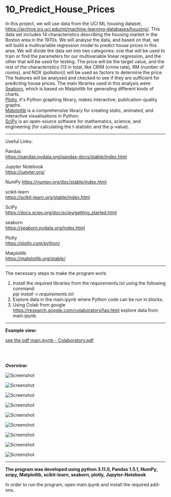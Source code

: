 # 10_Predict_House_Prices

In this project, we will use data from the UCI ML housing dataset, https://archive.ics.uci.edu/ml/machine-learning-databases/housing/. This data set includes 14 characteristics describing the housing market in the Boston area in the 1970s. 
We will analyse the data, and based on that, we will build a multivariable regression model to predict house prices in this area. We will divide the data set into two categories: one that will be used to train or find the parameters for our multivariable linear regression, and the other that will be used for testing.
The price will be the target value, and the rest of the characteristics (13 in total, like CRIM (crime rate), RM (number of rooms), and NOX (pollution)) will be used as factors to determine the price.
The features will be analysed and checked to see if they are sufficient for predicting house prices.
The main libraries used in this analysis were:</br>
[Seaborn](https://seaborn.pydata.org/index.html), which is based on Matplotlib for generating different kinds of charts.</br>
[Plotly](https://plotly.com/python/), it's Python graphing library, makes interactive, publication-quality graphs.</br>
[Matplotlib](https://matplotlib.org/) is a comprehensive library for creating static, animated, and interactive visualisations in Python.</br>
[SciPy](https://docs.scipy.org/doc/scipy/index.html) is an open-source software for mathematics, science, and engineering (for calculating the t-statistic and the p-value).</br>

---

Useful Links:

Pandas </br>
https://pandas.pydata.org/pandas-docs/stable/index.html </br>

Jupyter Notebook</br>
https://jupyter.org/</br>

NumPy
https://numpy.org/doc/stable/index.html</br>

scikit-learn</br>
https://scikit-learn.org/stable/index.html</br>

SciPy</br>
https://docs.scipy.org/doc/scipy/getting_started.html</br>


seaborn</br>
https://seaborn.pydata.org/index.html</br>

Plotly</br>
https://plotly.com/python/</br>

Matplotlib</br>
https://matplotlib.org/stable/</br>

---

The necessary steps to make the program work:</br>
1. Install the required libraries from the requirements.txt using the following command: </br>
*pip install -r requirements.txt*</br>
2. Explore data in the main.ipynb where Python code can be run in blocks.</br>
3. Using Colab from google https://research.google.com/colaboratory/faq.html explore data from main.ipynb.</br>


---

**Example view:**</br>


<a href="main.ipynb - Colaboratory.pdf">see the pdf main.ipynb - Colaboratory.pdf</a>

</br>
</br>

***Overview:*** 
</br>

![Screenshot](docs/img/01_graph.png)</br>

![Screenshot](docs/img/02_graph.png)</br>

![Screenshot](docs/img/03_graph.png)</br>

![Screenshot](docs/img/04_graph.png)</br>

![Screenshot](docs/img/05_graph.png)</br>

![Screenshot](docs/img/06_graph.png)</br>

![Screenshot](docs/img/07_graph.png)</br>

![Screenshot](docs/img/08_graph.png)</br>

![Screenshot](docs/img/09_graph.png)</br>

---

**The program was developed using python 3.11.0, Pandas 1.5.1, NumPy, scipy, Matplotlib, scikit-learn, seaborn, plotly, Jupyter-Notebook**

In order to run the program, open main.ipynb and install the required add-ons.
